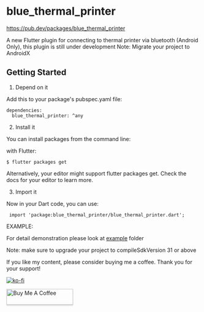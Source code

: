 # blue_thermal_printer

https://pub.dev/packages/blue_thermal_printer

A new Flutter plugin for connecting to thermal printer via bluetooth
(Android Only),
this plugin is still under development
Note: Migrate your project to AndroidX

## Getting Started

1. Depend on it

Add this to your package's pubspec.yaml file:

    dependencies:
      blue_thermal_printer: ^any

2. Install it

You can install packages from the command line:

with Flutter:

    $ flutter packages get

Alternatively, your editor might support flutter packages get. Check the docs for your editor to learn more.


3. Import it

Now in your Dart code, you can use:

     import 'package:blue_thermal_printer/blue_thermal_printer.dart';


EXAMPLE:

For detail demonstration please look at [example](https://github.com/kakzaki/blue_thermal_printer/tree/master/example) folder


Note: make sure to upgrade your project to compileSdkVersion 31 or above

If you like my content, please consider buying me a coffee. Thank you for your support!

[![ko-fi](https://ko-fi.com/img/githubbutton_sm.svg)](https://ko-fi.com/Z8Z6656JW)

<a href="https://www.buymeacoffee.com/QP1rCmf5L" target="_blank"><img src="https://www.buymeacoffee.com/assets/img/custom_images/orange_img.png" alt="Buy Me A Coffee" style="height: 41px !important;width: 174px !important;box-shadow: 0px 3px 2px 0px rgba(190, 190, 190, 0.5) !important;-webkit-box-shadow: 0px 3px 2px 0px rgba(190, 190, 190, 0.5) !important;" ></a>
